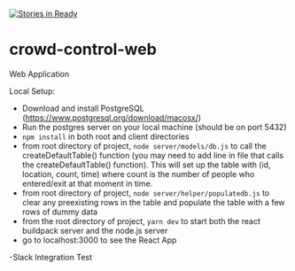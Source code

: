 [![Stories in Ready](https://badge.waffle.io/Crowd-Control-NEU/crowd-control-web.svg?label=ready&title=Ready)](http://waffle.io/Crowd-Control-NEU/crowd-control-web)

# crowd-control-web
Web Application

Local Setup:
- Download and install PostgreSQL (https://www.postgresql.org/download/macosx/)
- Run the postgres server on your local machine (should be on port 5432)
- `npm install` in both root and client directories
- from root directory of project, `node server/models/db.js` to call the createDefaultTable() function (you may need to add line in file that calls the createDefaultTable() function).  This will set up the table with (id, location, count, time) where count is the number of people who entered/exit at that moment in time.
- from root directory of project, `node server/helper/populatedb.js` to clear any preexisting rows in the table and populate the table with a few rows of dummy data
- from the root directory of project, `yarn dev` to start both the react buildpack server and the node.js server
- go to localhost:3000 to see the React App

-Slack Integration Test
